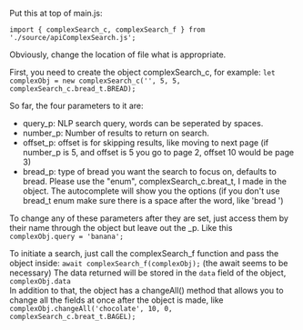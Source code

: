 

Put this at top of main.js:

`import { complexSearch_c, complexSearch_f } from './source/apiComplexSearch.js';`

Obviously, change the location of file what is appropriate.

First, you need to create the object complexSearch_c, for example:
`let complexObj = new complexSearch_c('', 5, 5, complexSearch_c.bread_t.BREAD);`

So far, the four parameters to it are:
 * query_p:  NLP search query, words can be seperated by spaces.
 * number_p: Number of results to return on search.
 * offset_p: offset is for skipping results, like moving to next page (if number_p is 5, and offset is 5 you go to page 2, offset 10 would be page 3)
 * bread_p:  type of bread you want the search to focus on, defaults to bread. Please use the "enum", complexSearch_c.breat_t, I made in the object. The autocomplete will show you the options (if you don't use bread_t enum make sure there is a space after the word, like 'bread ')

To change any of these parameters after they are set, just access them by their name through the object but leave out the _p. Like this `complexObj.query = 'banana';`

To initiate a search, just call the complexSearch_f function and pass the object inside:
`await complexSearch_f(complexObj);` (the await seems to be necessary)
The data returned will be stored in the `data` field of the object, `complexObj.data` </br>
In addition to that, the object has a changeAll() method that allows you to change all the fields at once after the object is made, like `complexObj.changeAll('chocolate', 10, 0, complexSearch_c.breat_t.BAGEL);`
 